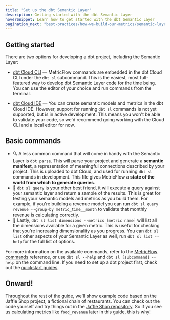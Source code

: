 ```yaml
---
title: "Set up the dbt Semantic Layer"
description: Getting started with the dbt Semantic Layer
hoverSnippet: Learn how to get started with the dbt Semantic Layer
pagination_next: "best-practices/how-we-build-our-metrics/semantic-layer-3-build-semantic-models"
---
```


## Getting started

There are two options for developing a dbt project, including the Semantic Layer:

- [dbt Cloud CLI](/docs/cloud/cloud-cli-installation) &mdash; MetricFlow commands are embedded in the dbt Cloud CLI under the `dbt sl` subcommand. This is the easiest, most full-featured way to develop dbt Semantic Layer code for the time being. You can use the editor of your choice and run commands from the terminal.

- [dbt Cloud IDE](/docs/cloud/dbt-cloud-ide/develop-in-the-cloud) &mdash; You can create semantic models and metrics in the dbt Cloud IDE. However, support for running `dbt sl` commands is not yet supported, but is in active development. This means you won't be able to validate your code, so we'd recommend going working with the Cloud CLI and a local editor for now.

## Basic commands

- 🔍 A less common command that will come in handy with the Semantic Layer is `dbt parse`. This will parse your project and generate a **semantic manifest**, a representation of meaningful connections described by your project. This is uploaded to dbt Cloud, and used for running `dbt sl` commands in development. This file gives MetricFlow a **state of the world from which to generate queries**.
- 🧰 `dbt sl query` is your other best friend, it will execute a query against your semantic layer and return a sample of the results. This is great for testing your semantic models and metrics as you build them. For example, if you're building a revenue model you can run `dbt sl query revenue --group-by metric_time__month` to validate that monthly revenue is calculating correctly.
- 📝 Lastly, `dbt sl list dimensions --metrics [metric name]` will list all the dimensions available for a given metric. This is useful for checking that you're increasing dimensionality as you progress. You can `dbt sl list` other aspects of your Semantic Layer as well, run `dbt sl list --help` for the full list of options.

For more information on the available commands, refer to the [MetricFlow commands](/docs/build/metricflow-commands) reference, or use `dbt sl --help` and `dbt sl [subcommand] --help` on the command line. If you need to set up a dbt project first, check out the [quickstart guides](/docs/get-started-dbt).

## Onward!

Throughout the rest of the guide, we'll show example code based on the Jaffle Shop project, a fictional chain of restaurants. You can check out the code yourself and try things out in the [Jaffle Shop repository](https://github.com/dbt-labs/jaffle-shop). So if you see us calculating metrics like `food_revenue` later in this guide, this is why!
